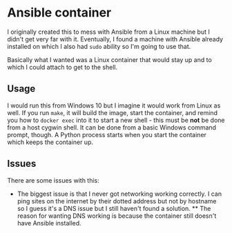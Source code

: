 # Ansible container
I originally created this to mess with Ansible from a Linux machine but I didn't get very far with it.  Eventually, I found a machine with Ansible already installed on which I also had `sudo` ability so I'm going to use that.

Basically what I wanted was a Linux container that would stay up and to which I could attach to get to the shell.

## Usage
I would run this from Windows 10 but I imagine it would work from Linux as well.  If you run `make`, it will build the image, start the container, and remind you how to `docker exec` into it to start a new shell - this must be **not** be done from a host cygwin shell.  It can be done from a basic Windows command prompt, though.  A Python process starts when you start the container which keeps the container up.

## Issues
There are some issues with this:
* The biggest issue is that I never got networking working correctly.  I can ping sites on the internet by their dotted address but not by hostname so I guess it's a DNS issue but I still haven't found a solution.
** The reason for wanting DNS working is because the container still doesn't have Ansible installed.
